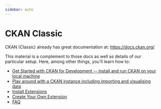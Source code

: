 ```yaml
---
sidebar: auto
---
```


# CKAN Classic

CKAN (Classic) already has great documentation at: https://docs.ckan.org/

This material is a complement to those docs as well as details of our particular setup.  Here, among other things, you'll learn how to: 

* [Get Started with CKAN for Development -- install and run CKAN on your local machine](./getting-started)
* [Play around with a CKAN instance including importing and visualising data][play]
* [Install Extensions](./install-extension)
* [Create Your Own Extension](./create-extension)
* [FAQ](./faq)

[start]: ./getting-started
[play]: ./play-around

[CKAN]: https://ckan.org/
[docs]: https://docs.ckan.org/

